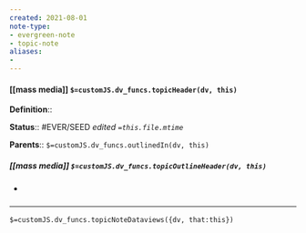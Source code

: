 ```yaml
---
created: 2021-08-01
note-type: 
- evergreen-note
- topic-note
aliases:
- 
---
```

 
#### [[mass media]] `$=customJS.dv_funcs.topicHeader(dv, this)`

 

**Definition**::

**Status**:: #EVER/SEED 
*edited `=this.file.mtime`*

**Parents**:: 
`$=customJS.dv_funcs.outlinedIn(dv, this)`

##### [[mass media]] `$=customJS.dv_funcs.topicOutlineHeader(dv, this)`
- 

### <hr class="dataviews"/>

`$=customJS.dv_funcs.topicNoteDataviews({dv, that:this})`


